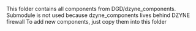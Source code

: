 This folder contains all components from DGD/dzyne_components.
Submodule is not used because dzyne_components lives behind DZYNE firewall
To add new components, just copy them into this folder
